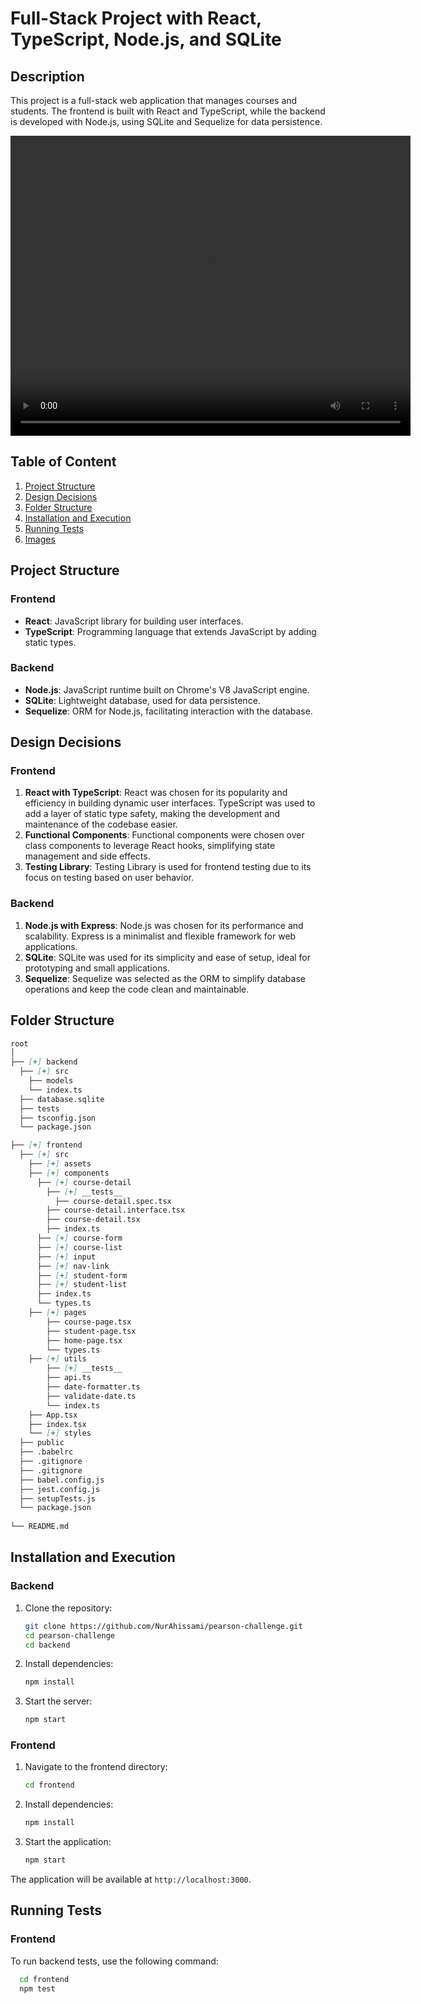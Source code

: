 # Full-Stack Project with React, TypeScript, Node.js, and SQLite

## Description

This project is a full-stack web application that manages courses and students. The frontend is built with React and TypeScript, while the backend is developed with Node.js, using SQLite and Sequelize for data persistence.

<video width="640" height="480" controls>
  <source src="./frontend/src/assets/videos/pearson-test-challenge.mp4" type="video/mp4">
  Your browser does not support the video tag.
</video>

## Table of Content

1. [Project Structure](#project-structure)
2. [Design Decisions](#design-decisions)
3. [Folder Structure](#folder-structure)
4. [Installation and Execution](#installation-and-execution)
5. [Running Tests](#running-tests)
6. [Images](#images)

## Project Structure

### Frontend
- **React**: JavaScript library for building user interfaces.
- **TypeScript**: Programming language that extends JavaScript by adding static types.

### Backend
- **Node.js**: JavaScript runtime built on Chrome's V8 JavaScript engine.
- **SQLite**: Lightweight database, used for data persistence.
- **Sequelize**: ORM for Node.js, facilitating interaction with the database.

## Design Decisions

### Frontend

1. **React with TypeScript**: React was chosen for its popularity and efficiency in building dynamic user interfaces. TypeScript was used to add a layer of static type safety, making the development and maintenance of the codebase easier.
2. **Functional Components**: Functional components were chosen over class components to leverage React hooks, simplifying state management and side effects.
3. **Testing Library**: Testing Library is used for frontend testing due to its focus on testing based on user behavior.

### Backend

1. **Node.js with Express**: Node.js was chosen for its performance and scalability. Express is a minimalist and flexible framework for web applications.
2. **SQLite**: SQLite was used for its simplicity and ease of setup, ideal for prototyping and small applications.
3. **Sequelize**: Sequelize was selected as the ORM to simplify database operations and keep the code clean and maintainable.

## Folder Structure
```markdown
root
│
├── [+] backend
  ├── [+] src
    ├── models
    └── index.ts
  ├── database.sqlite
  ├── tests
  ├── tsconfig.json
  └── package.json

├── [+] frontend
  ├── [+] src
    ├── [+] assets
    ├── [+] components
      ├── [+] course-detail
        ├── [+] __tests__
          ├── course-detail.spec.tsx
        ├── course-detail.interface.tsx
        ├── course-detail.tsx
        ├── index.ts
      ├── [+] course-form
      ├── [+] course-list
      ├── [+] input
      ├── [+] nav-link
      ├── [+] student-form
      ├── [+] student-list
      ├── index.ts
      └── types.ts
    ├── [+] pages
        ├── course-page.tsx
        ├── student-page.tsx
        ├── home-page.tsx
        └── types.ts
    ├── [+] utils
        ├── [+] __tests__
        ├── api.ts
        ├── date-formatter.ts
        ├── validate-date.ts
        └── index.ts    
    ├── App.tsx
    ├── index.tsx
    └── [+] styles
  ├── public
  ├── .babelrc
  ├── .gitignore
  ├── .gitignore
  ├── babel.config.js
  ├── jest.config.js
  ├── setupTests.js
  └── package.json
 
└── README.md

```


## Installation and Execution

### Backend

1. Clone the repository:
    ```bash
    git clone https://github.com/NurAhissami/pearson-challenge.git
    cd pearson-challenge
    cd backend
    ```

2. Install dependencies:
    ```bash
    npm install
    ```

3. Start the server:
    ```bash
    npm start
    ```

### Frontend

1. Navigate to the frontend directory:
    ```bash
    cd frontend
    ```

2. Install dependencies:
    ```bash
    npm install
    ```

3. Start the application:
    ```bash
    npm start
    ```

The application will be available at `http://localhost:3000`.

## Running Tests

### Frontend

To run backend tests, use the following command:

  ```bash
    cd frontend
    npm test